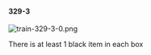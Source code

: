 #### 329-3
![train-329-3-0.png](https://github.com/lil-lab/nlvr/raw/master/nlvr/train/images/15/train-329-3-0.png "train-329-3-0.png")

There is at least 1 black item in each box